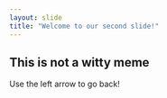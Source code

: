 ```yaml
---
layout: slide
title: "Welcome to our second slide!"
---
```

## This is not a witty meme
Use the left arrow to go back!
